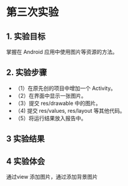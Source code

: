 # 第三次实验

## 1. 实验目标

掌握在 Android 应用中使用图片等资源的方法。

## 2. 实验步骤

- （1）在原先创的项目中增加一个 Activity。
- （2）在界面中显示一张图片。
- （3）提交 res/drawable 中的图片。
- （4) 提交 res/values, res/layout 等其他代码。
- （5）将运行结果放入报告中。

## 3 实验结果



## 4 实验体会

通过view 添加图片，通过添加背景图片